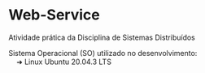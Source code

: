 # Web-Service
Atividade prática da Disciplina de Sistemas Distribuídos

Sistema Operacional (SO) utilizado no desenvolvimento: <br />
&nbsp;&nbsp;&nbsp;&nbsp;➜ Linux Ubuntu 20.04.3 LTS
